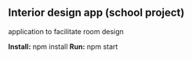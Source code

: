 ## Interior design app (school project)

application to facilitate room design

**Install:**
npm install
**Run:**
npm start
